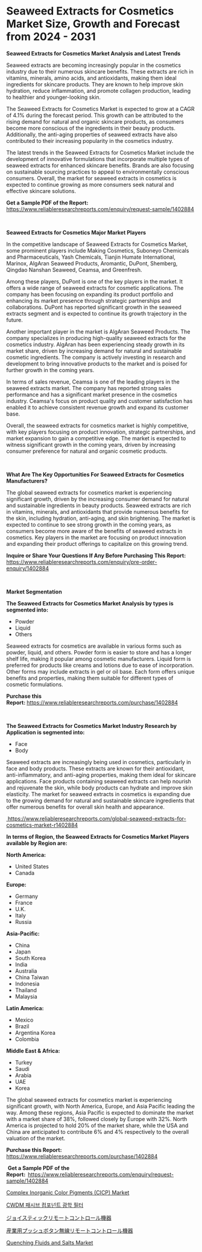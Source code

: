 <p><h1>Seaweed Extracts for Cosmetics Market Size, Growth and Forecast from 2024 - 2031</h1></p><p><strong>Seaweed Extracts for Cosmetics Market Analysis and Latest Trends</strong></p>
<p><p>Seaweed extracts are becoming increasingly popular in the cosmetics industry due to their numerous skincare benefits. These extracts are rich in vitamins, minerals, amino acids, and antioxidants, making them ideal ingredients for skincare products. They are known to help improve skin hydration, reduce inflammation, and promote collagen production, leading to healthier and younger-looking skin.</p><p>The Seaweed Extracts for Cosmetics Market is expected to grow at a CAGR of 4.1% during the forecast period. This growth can be attributed to the rising demand for natural and organic skincare products, as consumers become more conscious of the ingredients in their beauty products. Additionally, the anti-aging properties of seaweed extracts have also contributed to their increasing popularity in the cosmetics industry.</p><p>The latest trends in the Seaweed Extracts for Cosmetics Market include the development of innovative formulations that incorporate multiple types of seaweed extracts for enhanced skincare benefits. Brands are also focusing on sustainable sourcing practices to appeal to environmentally conscious consumers. Overall, the market for seaweed extracts in cosmetics is expected to continue growing as more consumers seek natural and effective skincare solutions.</p></p>
<p><strong>Get a Sample PDF of the Report:&nbsp;</strong> <a href="https://www.reliableresearchreports.com/enquiry/request-sample/1402884">https://www.reliableresearchreports.com/enquiry/request-sample/1402884</a></p>
<p>&nbsp;</p>
<p><strong>Seaweed Extracts for Cosmetics Major Market Players</strong></p>
<p><p>In the competitive landscape of Seaweed Extracts for Cosmetics Market, some prominent players include Making Cosmetics, Suboneyo Chemicals and Pharmaceuticals, Yash Chemicals, Tianjin Humate International, Marinox, AlgAran Seaweed Products, Aromantic, DuPont, Shemberg, Qingdao Nanshan Seaweed, Ceamsa, and Greenfresh.</p><p>Among these players, DuPont is one of the key players in the market. It offers a wide range of seaweed extracts for cosmetic applications. The company has been focusing on expanding its product portfolio and enhancing its market presence through strategic partnerships and collaborations. DuPont has reported significant growth in the seaweed extracts segment and is expected to continue its growth trajectory in the future.</p><p>Another important player in the market is AlgAran Seaweed Products. The company specializes in producing high-quality seaweed extracts for the cosmetics industry. AlgAran has been experiencing steady growth in its market share, driven by increasing demand for natural and sustainable cosmetic ingredients. The company is actively investing in research and development to bring innovative products to the market and is poised for further growth in the coming years.</p><p>In terms of sales revenue, Ceamsa is one of the leading players in the seaweed extracts market. The company has reported strong sales performance and has a significant market presence in the cosmetics industry. Ceamsa's focus on product quality and customer satisfaction has enabled it to achieve consistent revenue growth and expand its customer base.</p><p>Overall, the seaweed extracts for cosmetics market is highly competitive, with key players focusing on product innovation, strategic partnerships, and market expansion to gain a competitive edge. The market is expected to witness significant growth in the coming years, driven by increasing consumer preference for natural and organic cosmetic products.</p></p>
<p>&nbsp;</p>
<p><strong>What Are The Key Opportunities For Seaweed Extracts for Cosmetics Manufacturers?</strong></p>
<p><p>The global seaweed extracts for cosmetics market is experiencing significant growth, driven by the increasing consumer demand for natural and sustainable ingredients in beauty products. Seaweed extracts are rich in vitamins, minerals, and antioxidants that provide numerous benefits for the skin, including hydration, anti-aging, and skin brightening. The market is expected to continue to see strong growth in the coming years, as consumers become more aware of the benefits of seaweed extracts in cosmetics. Key players in the market are focusing on product innovation and expanding their product offerings to capitalize on this growing trend.</p></p>
<p><strong>Inquire or Share Your Questions If Any Before Purchasing This Report:</strong> <a href="https://www.reliableresearchreports.com/enquiry/pre-order-enquiry/1402884">https://www.reliableresearchreports.com/enquiry/pre-order-enquiry/1402884</a></p>
<p>&nbsp;</p>
<p><strong>Market Segmentation</strong></p>
<p><strong>The Seaweed Extracts for Cosmetics Market Analysis by types is segmented into:</strong></p>
<p><ul><li>Powder</li><li>Liquid</li><li>Others</li></ul></p>
<p><p>Seaweed extracts for cosmetics are available in various forms such as powder, liquid, and others. Powder form is easier to store and has a longer shelf life, making it popular among cosmetic manufacturers. Liquid form is preferred for products like creams and lotions due to ease of incorporation. Other forms may include extracts in gel or oil base. Each form offers unique benefits and properties, making them suitable for different types of cosmetic formulations.</p></p>
<p><strong>Purchase this Report:&nbsp;</strong><a href="https://www.reliableresearchreports.com/purchase/1402884">https://www.reliableresearchreports.com/purchase/1402884</a></p>
<p>&nbsp;</p>
<p><strong>The Seaweed Extracts for Cosmetics Market Industry Research by Application is segmented into:</strong></p>
<p><ul><li>Face</li><li>Body</li></ul></p>
<p><p>Seaweed extracts are increasingly being used in cosmetics, particularly in face and body products. These extracts are known for their antioxidant, anti-inflammatory, and anti-aging properties, making them ideal for skincare applications. Face products containing seaweed extracts can help nourish and rejuvenate the skin, while body products can hydrate and improve skin elasticity. The market for seaweed extracts in cosmetics is expanding due to the growing demand for natural and sustainable skincare ingredients that offer numerous benefits for overall skin health and appearance.</p></p>
<p><a href="https://www.reliableresearchreports.com/global-seaweed-extracts-for-cosmetics-market-r1402884">&nbsp;https://www.reliableresearchreports.com/global-seaweed-extracts-for-cosmetics-market-r1402884</a></p>
<p><strong>In terms of Region, the Seaweed Extracts for Cosmetics Market Players available by Region are:</strong></p>
<p>
    <p> <strong> North America: </strong>
        <ul>
            <li>United States</li>
            <li>Canada</li>
        </ul>
        </p> 
    <p> <strong> Europe: </strong>
        <ul>
            <li>Germany</li>
            <li>France</li>
            <li>U.K.</li>
            <li>Italy</li>
            <li>Russia</li>
        </ul>
        </p> 
    <p> <strong> Asia-Pacific: </strong>
        <ul>
            <li>China</li>
            <li>Japan</li>
            <li>South Korea</li>
            <li>India</li>
            <li>Australia</li>
            <li>China Taiwan</li>
            <li>Indonesia</li>
            <li>Thailand</li>
            <li>Malaysia</li>
        </ul>
        </p> 
    <p> <strong> Latin America: </strong>
        <ul>
            <li>Mexico</li>
            <li>Brazil</li>
            <li>Argentina Korea</li>
            <li>Colombia</li>
        </ul>
        </p> 
    <p> <strong> Middle East & Africa: </strong>
        <ul>
            <li>Turkey</li>
            <li>Saudi</li>
            <li>Arabia</li>
            <li>UAE</li>
            <li>Korea</li>
        </ul>
    </p>
    </p>
<p><p>The global seaweed extracts for cosmetics market is experiencing significant growth, with North America, Europe, and Asia Pacific leading the way. Among these regions, Asia Pacific is expected to dominate the market with a market share of 38%, followed closely by Europe with 32%. North America is projected to hold 20% of the market share, while the USA and China are anticipated to contribute 6% and 4% respectively to the overall valuation of the market.</p></p>
<p><strong>Purchase this Report: </strong><a href="https://www.reliableresearchreports.com/purchase/1402884">https://www.reliableresearchreports.com/purchase/1402884</a></p>
<p>&nbsp;<strong>Get a Sample PDF of the Report:&nbsp;&nbsp;</strong><a href="https://www.reliableresearchreports.com/enquiry/request-sample/1402884">https://www.reliableresearchreports.com/enquiry/request-sample/1402884</a></p>
<p><strong></strong></p>
<p><p><a href="https://github.com/brendafegmorris532/Market-Research-Report-List-1/blob/main/complex-inorganic-color-pigments-cicp-market.md">Complex Inorganic Color Pigments (CICP) Market</a></p><p><a href="https://github.com/milikokao84/Market-Research-Report-List-1/blob/main/3783292124405.md">CWDM 패시브 컴포넌트 광학 필터</a></p><p><a href="https://github.com/JoanaNitzsche/Market-Research-Report-List-1/blob/main/4309162114167.md">ジョイスティックリモートコントロール機器</a></p><p><a href="https://github.com/LenoraKris2023/Market-Research-Report-List-1/blob/main/3312869114166.md">産業用プッシュボタン無線リモートコントロール機器</a></p><p><a href="https://github.com/zkngisync/Market-Research-Report-List-1/blob/main/quenching-fluids-and-salts-market.md">Quenching Fluids and Salts Market</a></p></p>
